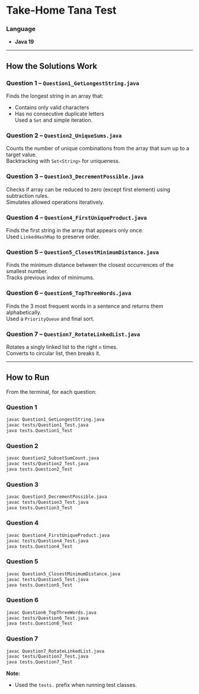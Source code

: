 # Take-Home Tana Test

### Language
- **Java 19**

---

## How the Solutions Work

### Question 1 – `Question1_GetLongestString.java`
Finds the longest string in an array that:
- Contains only valid characters
- Has no consecutive duplicate letters  
 Used a `Set` and simple iteration.

### Question 2 – `Question2_UniqueSums.java`
Counts the number of unique combinations from the array that sum up to a target value.  
 Backtracking with `Set<String>` for uniqueness.

### Question 3 – `Question3_DecrementPossible.java`
Checks if array can be reduced to zero (except first element) using subtraction rules.  
 Simulates allowed operations iteratively.

### Question 4 – `Question4_FirstUniqueProduct.java`
Finds the first string in the array that appears only once.  
 Used `LinkedHashMap` to preserve order.

### Question 5 – `Question5_ClosestMinimumDistance.java`
Finds the minimum distance between the closest occurrences of the smallest number.  
 Tracks previous index of minimums.

### Question 6 – `Question6_TopThreeWords.java`
Finds the 3 most frequent words in a sentence and returns them alphabetically.  
 Used a `PriorityQueue` and final sort.

### Question 7 – `Question7_RotateLinkedList.java`
Rotates a singly linked list to the right `n` times.  
 Converts to circular list, then breaks it.

---

## How to Run

From the terminal, for each question:

### Question 1
```bash
javac Question1_GetLongestString.java
javac tests/Question1_Test.java
java tests.Question1_Test
```

### Question 2
```bash
javac Question2_SubsetSumCount.java
javac tests/Question2_Test.java
java tests.Question2_Test
```

### Question 3
```bash
javac Question3_DecrementPossible.java
javac tests/Question3_Test.java
java tests.Question3_Test
```

### Question 4
```bash
javac Question4_FirstUniqueProduct.java
javac tests/Question4_Test.java
java tests.Question4_Test
```

### Question 5
```bash
javac Question5_ClosestMinimumDistance.java
javac tests/Question5_Test.java
java tests.Question5_Test
```

### Question 6
```bash
javac Question6_TopThreeWords.java
javac tests/Question6_Test.java
java tests.Question6_Test
```

### Question 7
```bash
javac Question7_RotateLinkedList.java
javac tests/Question7_Test.java
java tests.Question7_Test
```

**Note:**
- Used the `tests.` prefix when running test classes.
